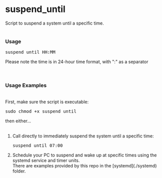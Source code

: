 suspend_until
=============

Script to suspend a system until a specific time.<BR><BR>

<h3>Usage</h3>
<pre>suspend_until HH:MM</pre>
Please note the time is in 24-hour time format, with ":" as a separator<BR><BR>
<BR>
<h3>Usage Examples</h3>
<BR>First, make sure the script is executable: <PRE>sudo chmod +x suspend_until</PRE>then either...<BR><BR>
<ol><li>Call directly to immediately suspend the system until a specific time: 
    <pre>suspend_until 07:00 </pre></li> 
<li>Schedule your PC to suspend and wake up at specific times using the systemd service and timer units. <BR>There are examples provided by this repo in the [systemd](./systemd) folder. </li></ol>

